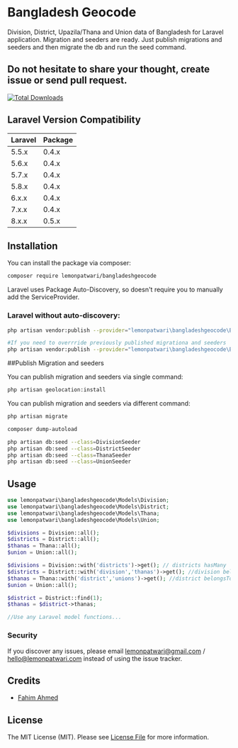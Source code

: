 # Bangladesh Geocode

Division, District, Upazila/Thana and Union data of Bangladesh for Laravel application. Migration and seeders are ready.
Just publish migrations and seeders and then migrate the db and run the seed command.

## Do not hesitate to share your thought, create issue or send pull request.

[![Total Downloads](https://img.shields.io/packagist/dt/lemonpatwari/bangladeshgeocode.svg?style=flat-square)](https://packagist.org/packages/lemonpatwari/bangladeshgeocode)

## Laravel Version Compatibility

Laravel  | Package
:---------|:----------
5.5.x    | 0.4.x
5.6.x    | 0.4.x
5.7.x    | 0.4.x
5.8.x    | 0.4.x
6.x.x    | 0.4.x
7.x.x    | 0.4.x
8.x.x    | 0.5.x

## Installation

You can install the package via composer:

```bash
composer require lemonpatwari/bangladeshgeocode
```

Laravel uses Package Auto-Discovery, so doesn't require you to manually add the ServiceProvider.


### Laravel without auto-discovery:
```bash
php artisan vendor:publish --provider="lemonpatwari\bangladeshgeocode\BangladeshGeocodeServiceProvider"

#If you need to overrride previously published migrationa and seeders
php artisan vendor:publish --provider="lemonpatwari\bangladeshgeocode\BangladeshGeocodeServiceProvider" --force

```

##Publish Migration and seeders

You can publish migration and seeders via single command:


```bash
php artisan geolocation:install
```

You can publish migration and seeders via different command:


```bash
php artisan migrate

composer dump-autoload

php artisan db:seed --class=DivisionSeeder
php artisan db:seed --class=DistrictSeeder
php artisan db:seed --class=ThanaSeeder
php artisan db:seed --class=UnionSeeder
```

## Usage

``` php
use lemonpatwari\bangladeshgeocode\Models\Division;
use lemonpatwari\bangladeshgeocode\Models\District;
use lemonpatwari\bangladeshgeocode\Models\Thana;
use lemonpatwari\bangladeshgeocode\Models\Union;

$divisions = Division::all();
$districts = District::all();
$thanas = Thana::all();
$union = Union::all();

$divisions = Division::with('districts')->get(); // districts hasMany
$districts = District::with('division','thanas')->get(); //division belongsTo and thanas hasMany
$thanas = Thana::with('district','unions')->get(); //district belongsTo and unions hasMany;
$union = Union::all();

$district = District::find(1);
$thanas = $district->thanas;

//Use any Laravel model functions...
```

### Security

If you discover any issues, please email lemonpatwari@gmail.com
/ hello@lemonpatwari.com instead of using the issue tracker.

## Credits

- [Fahim Ahmed](https://github.com/fahim525)

## License

The MIT License (MIT). Please see [License File](LICENSE.md) for more information.
